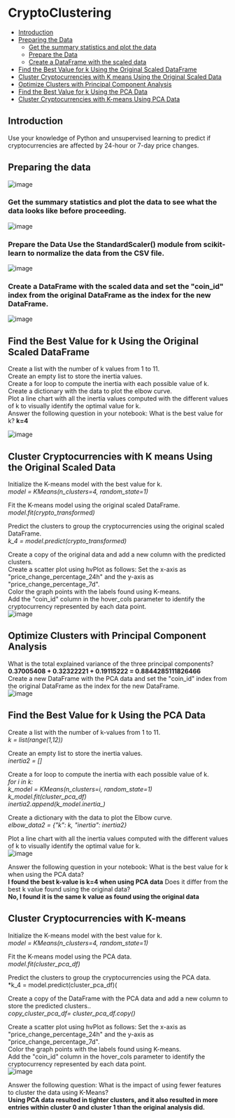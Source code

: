 # CryptoClustering     
  
- [Introduction](#introduction)  
- [Preparing the Data](#preparing-the-data)
  - [Get the summary statistics and plot the data](#get-the-summary-statistics-and-plot-the-data)     
  - [Prepare the Data](#prepare-the-data) 
  - [Create a DataFrame with the scaled data](#create-a-dataframe-with-the-scaled-data)
- [Find the Best Value for k Using the Original Scaled DataFrame](#find-the-best-value-for-k-using-the-original-scaled-dataframe)
- [Cluster Cryptocurrencies with K means Using the Original Scaled Data](#cluster-cryptocurrencies-with-k-means-using-the-original-scaled-data)
- [Optimize Clusters with Principal Component Analysis](#optimize-clusters-with-principal-component-analysis)
- [Find the Best Value for k Using the PCA Data](#find-the-best-value-for-k-using-the-pca-data)
- [Cluster Cryptocurrencies with K-means Using PCA Data](#cluster-cryptocurrencies-with-k-means)


## Introduction
Use your knowledge of Python and unsupervised learning to predict if cryptocurrencies are affected by 24-hour or 7-day price changes. 

## Preparing the data

![image](https://github.com/dclaxto1/CryptoClustering/assets/128431134/eb7333a5-92e6-49fc-9f98-1a22162ae388)

### Get the summary statistics and plot the data to see what the data looks like before proceeding.

![image](https://github.com/dclaxto1/CryptoClustering/assets/128431134/03da8666-f92d-4741-b64e-bd2c0c467aac)

### Prepare the Data Use the StandardScaler() module from scikit-learn to normalize the data from the CSV file.

![image](https://github.com/dclaxto1/CryptoClustering/assets/128431134/cc87c70a-2453-4da5-9dd1-b6f9149849a1)

### Create a DataFrame with the scaled data and set the "coin_id" index from the original DataFrame as the index for the new DataFrame.

![image](https://github.com/dclaxto1/CryptoClustering/assets/128431134/00956870-4334-441a-b382-76cefb029b38)


## Find the Best Value for k Using the Original Scaled DataFrame

Create a list with the number of k values from 1 to 11.  <br />
Create an empty list to store the inertia values. <br />
Create a for loop to compute the inertia with each possible value of k. <br />
Create a dictionary with the data to plot the elbow curve. <br />
Plot a line chart with all the inertia values computed with the different values of k to visually identify the optimal value for k. <br />
Answer the following question in your notebook: What is the best value for k? **k=4** <br />

![image](https://github.com/dclaxto1/CryptoClustering/assets/128431134/448cbb4e-76bd-4ba8-8bec-d2d2e84ef032)



## Cluster Cryptocurrencies with K means Using the Original Scaled Data

Initialize the K-means model with the best value for k. <br />
*model = KMeans(n_clusters=4, random_state=1)*<br />

Fit the K-means model using the original scaled DataFrame. <br />
*model.fit(crypto_transformed)*

Predict the clusters to group the cryptocurrencies using the original scaled DataFrame. <br />
*k_4 = model.predict(crypto_transformed)*

Create a copy of the original data and add a new column with the predicted clusters. <br />
Create a scatter plot using hvPlot as follows: Set the x-axis as "price_change_percentage_24h" and the y-axis as "price_change_percentage_7d". <br />
Color the graph points with the labels found using K-means. <br />
Add the "coin_id" column in the hover_cols parameter to identify the cryptocurrency represented by each data point. <br />
![image](https://github.com/dclaxto1/CryptoClustering/assets/128431134/38f5371d-cf7e-4bf4-9cff-8596039033d7)


## Optimize Clusters with Principal Component Analysis

What is the total explained variance of the three principal components? **0.37005408 + 0.32322221 + 0.19115222 = 0.8844285111826466**<br />
Create a new DataFrame with the PCA data and set the "coin_id" index from the original DataFrame as the index for the new DataFrame.<br />
![image](https://github.com/dclaxto1/CryptoClustering/assets/128431134/534a36a7-710d-4be4-acc1-2691e02652c0)

## Find the Best Value for k Using the PCA Data 

Create a list with the number of k-values from 1 to 11. <br />
*k = list(range(1,12))*

Create an empty list to store the inertia values. <br />
*inertia2 = []*

Create a for loop to compute the inertia with each possible value of k. <br />
*for i in k:<br />
    k_model = KMeans(n_clusters=i, random_state=1)<br />
    k_model.fit(cluster_pca_df)<br />
    inertia2.append(k_model.inertia_)*<br />
    
Create a dictionary with the data to plot the Elbow curve. <br />
*elbow_data2 = {"k": k, "inertia": inertia2}*

Plot a line chart with all the inertia values computed with the different values of k to visually identify the optimal value for k. <br />
![image](https://github.com/dclaxto1/CryptoClustering/assets/128431134/46d475df-0786-4c77-8b8c-8b618a5d1535)

Answer the following question in your notebook: What is the best value for k when using the PCA data?<br />
**I found the best k-value is k=4 when using PCA data**
Does it differ from the best k value found using the original data? <br />
**No, I found it is the same k value as found using the original data**

## Cluster Cryptocurrencies with K-means

Initialize the K-means model with the best value for k. <br />
*model = KMeans(n_clusters=4, random_state=1)*

Fit the K-means model using the PCA data. <br />
*model.fit(cluster_pca_df)*

Predict the clusters to group the cryptocurrencies using the PCA data. <br />
*k_4 = model.predict(cluster_pca_df)(

Create a copy of the DataFrame with the PCA data and add a new column to store the predicted clusters.. <br />
*copy_cluster_pca_df= cluster_pca_df.copy()*

Create a scatter plot using hvPlot as follows: Set the x-axis as "price_change_percentage_24h" and the y-axis as "price_change_percentage_7d". <br />
Color the graph points with the labels found using K-means. <br />
Add the "coin_id" column in the hover_cols parameter to identify the cryptocurrency represented by each data point. <br />
![image](https://github.com/dclaxto1/CryptoClustering/assets/128431134/22c8ffe3-929e-4ced-9bf8-77fd249d338a)


Answer the following question: What is the impact of using fewer features to cluster the data using K-Means?<br />
**Using PCA data resulted in tighter clusters, and it also resulted in more entries within cluster 0 and cluster 1 than the original analysis did.**
